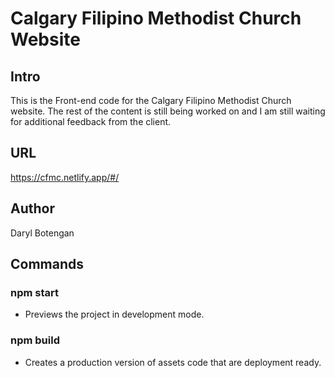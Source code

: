 #  Calgary Filipino Methodist Church Website

## Intro
This is the Front-end code for the Calgary Filipino Methodist Church website. The rest of the content is still being worked on and I am still waiting for additional feedback from the client.

## URL
https://cfmc.netlify.app/#/

## Author
Daryl Botengan

## Commands
### npm start
  - Previews the project in development mode.
  ### npm build
   - Creates a production version of assets code that are deployment ready. 
